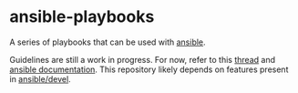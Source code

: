 ansible-playbooks
=================

A series of playbooks that can be used with [ansible][].

Guidelines are still a work in progress.  For now, refer to this
[thread][] and [ansible documentation][].  This repository likely depends
on features present in [ansible/devel][].

[ansible]: http://ansible.github.com
[thread]: https://groups.google.com/d/topic/ansible-project/BwCyg7-are4/discussion
[ansible/devel]: https://github.com/ansible/ansible
[ansible documentation]: http://ansible.github.com
[best practices]: http://ansible.github.com/bestpractices.html
